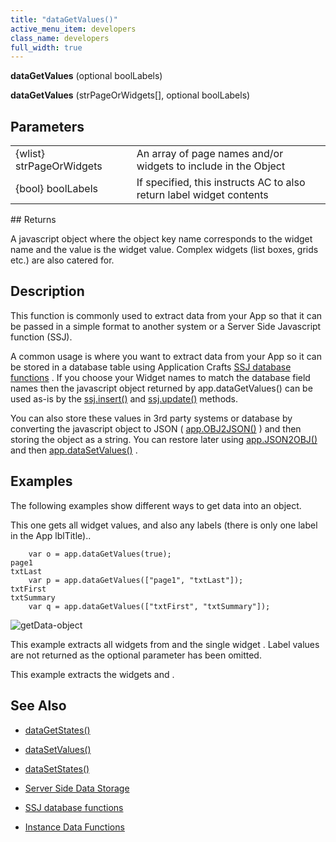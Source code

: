 ```yaml
---
title: "dataGetValues()"
active_menu_item: developers
class_name: developers
full_width: true
---
```



**dataGetValues** (optional boolLabels)

**dataGetValues** (strPageOrWidgets[], optional boolLabels)

## Parameters

<table>
<tr>
<td width="186">
{wlist} strPageOrWidgets

</td>
<td width="16">
</td>
<td width="678">
An array of page names and/or widgets to include in the Object

</td>
</tr>
<tr>
<td width="186">
{bool} boolLabels

</td>
<td width="16">
</td>
<td width="678">
If specified, this instructs AC to also return label widget contents

</td>
</tr>
</table>
## Returns

A javascript object where the object key name corresponds to the widget name and the value is the widget value. Complex widgets (list boxes, grids etc.) are also catered for.

## Description

This function is commonly used to extract data from your App so that it can be passed in a simple format to another system or a Server Side Javascript function (SSJ).

A common usage is where you want to extract data from your App so it can be stored in a database table using Application Crafts [SSJ database functions](/developers/user-guide/product-guide/data-storage/server-side-data-storage/) . If you choose your Widget names to match the database field names then the javascript object returned by app.dataGetValues() can be used as-is by the [ssj.insert()](/developers/user-guide/scripting-apis/server-side-api/ssj-object/database/insert) and [ssj.update()](/developers/user-guide/scripting-apis/server-side-api/ssj-object/database/update) methods.

You can also store these values in 3rd party systems or database by converting the javascript object to JSON ( [app.OBJ2JSON()](/developers/user-guide/scripting-apis/client-api/conversion-functions/json2text) ) and then storing the object as a string. You can restore later using [app.JSON2OBJ()](/developers/user-guide/scripting-apis/client-api/conversion-functions/text2json) and then [app.dataSetValues()](/developers/user-guide/scripting-apis/client-api/widget-data-state-manipulation/datasetvalues) .

## Examples

The following examples show different ways to get data into an object.

This one gets all widget values, and also any labels (there is only one label in the App lblTitle)..

        var o = app.dataGetValues(true);
    page1
    txtLast
        var p = app.dataGetValues(["page1", "txtLast"]);
    txtFirst
    txtSummary
        var q = app.dataGetValues(["txtFirst", "txtSummary"]);
   

![getData-object](/img/docs/getdata-object.png)

This example extracts all widgets from and the single widget . Label values are not returned as the optional parameter has been omitted.

This example extracts the widgets and .

## See Also

 - [dataGetStates()](/developers/user-guide/scripting-apis/client-api/widget-data-state-manipulation/datagetstates)

 - [dataSetValues()](/developers/user-guide/scripting-apis/client-api/widget-data-state-manipulation/datasetvalues)

 - [dataSetStates()](/developers/user-guide/scripting-apis/client-api/widget-data-state-manipulation/datasetstates)

 - [Server Side Data Storage](/developers/user-guide/product-guide/data-storage/server-side-data-storage/)

 - [SSJ database functions](/developers/user-guide/product-guide/data-storage/server-side-data-storage/)

 - [Instance Data Functions](/developers/user-guide/scripting-apis/client-api/instance-data-functions/)

